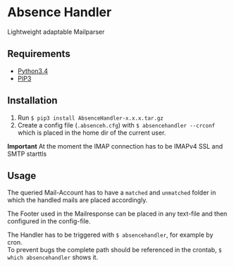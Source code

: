 # Absence Handler
Lightweight adaptable Mailparser

## Requirements
* [Python3.4](https://www.python.org/download/releases/3.4.0/)
* [PIP3](https://pypi.python.org/pypi/pip)

## Installation
1. Run `$ pip3 install AbsenceHandler-x.x.x.tar.gz`
2. Create a config file (`.absenceh.cfg`) with `$ absencehandler --crconf` which is placed in the home dir of the current user.

**Important** At the moment the IMAP connection has to be IMAPv4 SSL and SMTP starttls
## Usage
The queried Mail-Account has to have a `matched` and `unmatched` folder in which the handled mails are placed accordingly.

The Footer used in the Mailresponse can be placed in any text-file and then configured in the config-file.

The Handler has to be triggered with `$ absencehandler`, for example by cron.  
To prevent bugs the complete path should be referenced in the crontab, `$ which absencehandler` shows it.
